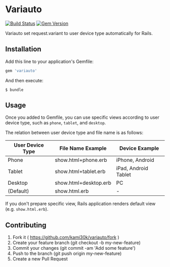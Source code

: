# Variauto

[![Build Status](https://travis-ci.org/kami30k/variauto.svg)](https://travis-ci.org/kami30k/variauto)
[![Gem Version](https://badge.fury.io/rb/variauto.svg)](http://badge.fury.io/rb/variauto)

Variauto set request.variant to user device type automatically for Rails.

## Installation

Add this line to your application's Gemfile:

```ruby
gem 'variauto'
```

And then execute:

```
$ bundle
```

## Usage

Once you added to Gemfile, you can use specific views according to user device type, such as `phone`, `tablet`, and `desktop`.

The relation between user device type and file name is as follows:

| User Device Type | File Name Example | Device Example |
| --- | --- | --- |
| Phone | show.html+phone.erb | iPhone, Android |
| Tablet | show.html+tablet.erb | iPad, Android Tablet |
| Desktop | show.html+desktop.erb | PC |
| (Default) | show.html.erb | - |

If you don't prepare specific view, Rails application renders default view (e.g. `show.html.erb`).

## Contributing

1. Fork it ( https://github.com/kami30k/variauto/fork )
2. Create your feature branch (git checkout -b my-new-feature)
3. Commit your changes (git commit -am 'Add some feature')
4. Push to the branch (git push origin my-new-feature)
5. Create a new Pull Request
